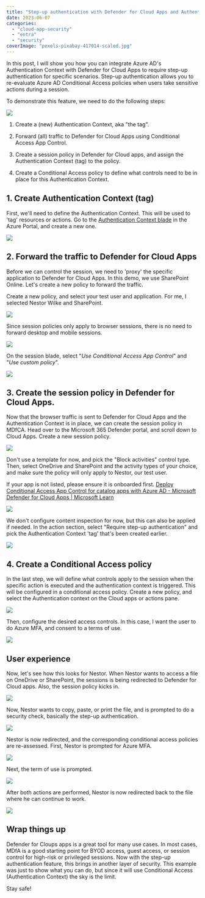 ```yaml
---
title: "Step-up authentication with Defender for Cloud Apps and Authentication Context"
date: 2023-06-07
categories: 
  - "cloud-app-security"
  - "entra"
  - "security"
coverImage: "pexels-pixabay-417014-scaled.jpg"
---
```


In this post, I will show you how you can integrate Azure AD's Authentication Context with Defender for Cloud Apps to require step-up authentication for specific scenarios. Step-up authentication allows you to re-evaluate Azure AD Conditional Access policies when users take sensitive actions during a session.

To demonstrate this feature, we need to do the following steps:

![](/assets/images/image-17.png)

1. Create a (new) Authentication Context, aka "the tag".

3. Forward (all) traffic to Defender for Cloud Apps using Conditional Access App Control.

5. Create a session policy in Defender for Cloud apps, and assign the Authentication Context (tag) to the policy.

7. Create a Conditional Access policy to define what controls need to be in place for this Authentication Context.

## 1\. Create Authentication Context (tag)

First, we'll need to define the Authentication Context̀. This will be used to 'tag' resources or actions. Go to the [Authentication Context blade](https://portal.azure.com/#view/Microsoft_AAD_ConditionalAccess/ConditionalAccessBlade/~/AuthenticationContext) in the Azure Portal, and create a new one.

![](/assets/images/image-18.png)

## 2\. Forward the traffic to Defender for Cloud Apps

Before we can control the session, we need to 'proxy' the specific application to Defender for Cloud Apps. In this demo, we use SharePoint Online. Let's create a new policy to forward the traffic.

Create a new policy, and select your test user and application. For me, I selected Nestor Wilke and SharePoint.

![](/assets/images/image-29.png)

Since session policies only apply to browser sessions, there is no need to forward desktop and mobile sessions.

![](/assets/images/image-31.png)

On the session blade, select "_Use Conditional Access App Control_" and "_Use custom policy_".

![](/assets/images/image-30.png)

## 3\. Create the session policy in Defender for Cloud Apps.

Now that the browser traffic is sent to Defender for Cloud Apps and the Authentication Context is in place, we can create the session policy in MDfCA. Head over to the Microsoft 365 Defender portal, and scroll down to Cloud Apps. Create a new session policy.

![](/assets/images/image-33.png)

Don't use a template for now, and pick the "Block activities" control type. Then, select OneDrive and SharePoint and the activity types of your choice, and make sure the policy will only apply to Nestor, our test user.  
  
If your app is not listed, please ensure it is onboarded first. [Deploy Conditional Access App Control for catalog apps with Azure AD - Microsoft Defender for Cloud Apps | Microsoft Learn](https://learn.microsoft.com/en-us/defender-cloud-apps/proxy-deployment-aad)

![](/assets/images/image-34.png)

We don't configure content inspection for now, but this can also be applied if needed. In the action section, select "Require step-up authentication" and pick the Authentication Context 'tag' that's been created earlier.

![](/assets/images/image-35.png)

## 4\. Create a Conditional Access policy

In the last step, we will define what controls apply to the session when the specific action is executed and the authentication context is triggered. This will be configured in a conditional access policy. Create a new policy, and select the Authentication context on the Cloud apps or actions pane.

![](/assets/images/image-19.png)

Then, configure the desired access controls. In this case, I want the user to do Azure MFA, and consent to a terms of use.

![](/assets/images/image-20.png)

## User experience

Now, let's see how this looks for Nestor. When Nestor wants to access a file on OneDrive or SharePoint, the sessions is being redirected to Defender for Cloud apps. Also, the session policy kicks in.

![](/assets/images/image-24.png)

Now, Nestor wants to copy, paste, or print the file, and is prompted to do a security check, basically the step-up authentication.

![](/assets/images/image-25.png)

Nestor is now redirected, and the corresponding conditional access policies are re-assessed. First, Nestor is prompted for Azure MFA.

![](/assets/images/image-26.png)

Next, the term of use is prompted.

![](/assets/images/image-27-1024x640.png)

After both actions are performed, Nestor is now redirected back to the file where he can continue to work.

![](/assets/images/image-28.png)

## Wrap things up

Defender for Cloups apps is a great tool for many use cases. In most cases, MDfA is a good starting point for BYOD access, guest access, or session control for high-risk or privileged sessions. Now with the step-up authentication feature, this brings in another layer of security. This example was just to show what you can do, but since it will use Conditional Access (Authentication Context) the sky is the limit.

Stay safe!
